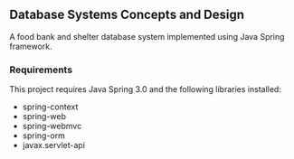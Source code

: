 ## Database Systems Concepts and Design 

A food bank and shelter database system implemented using Java Spring framework.
 
### Requirements

This project requires Java Spring 3.0 and the following libraries installed:

* spring-context
* spring-web
* spring-webmvc
* spring-orm
* javax.servlet-api

